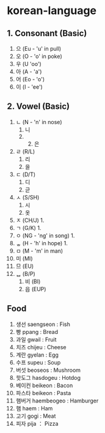 # korean-language

## 1. Consonant (Basic)
1. 으 (Eu - 'u' in pull)
2. 오 (O - 'o' in poke)
3. 우 (U 'oo')
4. 아 (A - 'a')
5. 어 (Eo - 'o')
6. 이 (I - 'ee') 

## 2. Vowel (Basic)
1. ㄴ (N - 'n' in nose)
   1. 니
   2. 2. 은
2. ㄹ (R/L)
   1. 리
   2. 을
3. ㄷ (D/T)
   1. 디
   2. 귿
4. ㅅ (S/SH)
   1. 시
   2. 옷
5. ㅈ (CH/J)
   1. 
7. ㄱ (G/K)
   1.  
8. ㅇ (NG - 'ng' in song)
   1.
9. ᇂ (H - 'h' in hope)
   1. 
10. ㅁ (M - 'm' in man)
   1. 미 (MI)
   2. 므 (EU)
11. ᆸ (B/P)
    1. 비 (BI)
    2. 읍 (EUP)

## Food
1. 생선 saengseon : Fish
2. 빵 ppang : Bread
3. 과일 gwail : Fruit
4. 치즈 chijeu : Cheese
5. 계란 gyelan : Egg
6. 수프 supeu : Soup
7. 버섯 beoseos : Mushroom
8. 핫도그 hasdogeu : Hotdog
9. 베이컨 beikeon : Bacon
10. 파스타 beikeon : Pasta
11. 햄버거 haembeogeo : Hamburger
12. 햄 haem : Ham
13. 고기 gogi : Meat
14. 피자 pija ： Pizza
